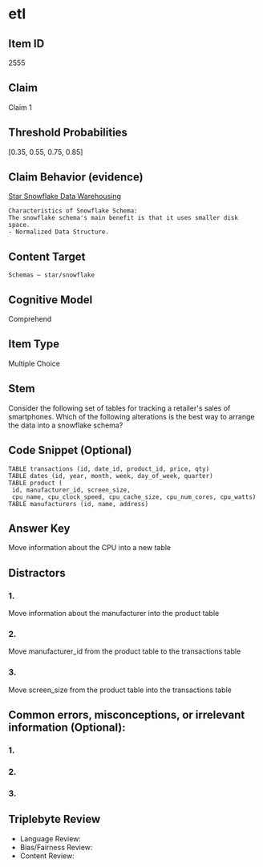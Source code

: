 # etl

## Item ID
2555

## Claim
Claim 1

## Threshold Probabilities
[0.35, 0.55, 0.75, 0.85]

## Claim Behavior (evidence)
[Star Snowflake Data Warehousing](https://www.guru99.com/star-snowflake-data-warehousing.html)

```
Characteristics of Snowflake Schema:
The snowflake schema's main benefit is that it uses smaller disk space.
- Normalized Data Structure.
```

## Content Target
`Schemas – star/snowflake`

## Cognitive Model
Comprehend

## Item Type
Multiple Choice

## Stem
Consider the following set of tables for tracking a retailer's sales of smartphones. Which of the following alterations is the best way to arrange the data into a snowflake schema?

## Code Snippet (Optional)

```
TABLE transactions (id, date_id, product_id, price, qty)
TABLE dates (id, year, month, week, day_of_week, quarter)
TABLE product (
 id, manufacturer_id, screen_size, 
 cpu_name, cpu_clock_speed, cpu_cache_size, cpu_num_cores, cpu_watts)
TABLE manufacturers (id, name, address) 
```

## Answer Key
Move information about the CPU into a new table

## Distractors

### 1.
Move information about the manufacturer into the product table

### 2.
Move manufacturer_id from the product table to the transactions table

### 3.
Move screen_size from the product table into the transactions table

## Common errors, misconceptions, or irrelevant information (Optional):

### 1.

### 2.

### 3.

## Triplebyte Review
- Language Review:
- Bias/Fairness Review:
- Content Review:

